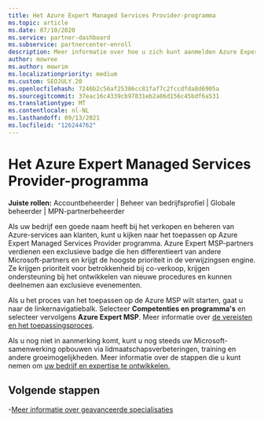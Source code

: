 ```yaml
---
title: Het Azure Expert Managed Services Provider-programma
ms.topic: article
ms.date: 07/10/2020
ms.service: partner-dashboard
ms.subservice: partnercenter-enroll
description: Meer informatie over hoe u zich kunt aanmelden Azure Expert Managed Services Provider programma om zich te onderscheiden van andere partners en de hoogste prioriteit te krijgen in de verwijzingsen engine.
author: mowree
ms.author: mowrim
ms.localizationpriority: medium
ms.custom: SEOJULY.20
ms.openlocfilehash: 7246b2c56af25386cc81faf7c2fccdfda8d6905a
ms.sourcegitcommit: 37eac16c4339cb97831eb2a86d156c45bdf6a531
ms.translationtype: MT
ms.contentlocale: nl-NL
ms.lasthandoff: 09/13/2021
ms.locfileid: "126244762"
---
```

# <a name="azure-expert-managed-services-provider-program"></a>Het Azure Expert Managed Services Provider-programma

**Juiste rollen:** Accountbeheerder | Beheer van bedrijfsprofiel | Globale beheerder | MPN-partnerbeheerder

Als uw bedrijf een goede naam heeft bij het verkopen en beheren van Azure-services aan klanten, kunt u kijken naar het toepassen op Azure Expert Managed Services Provider programma. Azure Expert MSP-partners verdienen een exclusieve badge die hen differentieert van andere Microsoft-partners en krijgt de hoogste prioriteit in de verwijzingsen engine. Ze krijgen prioriteit voor betrokkenheid bij co-verkoop, krijgen ondersteuning bij het ontwikkelen van nieuwe procedures en kunnen deelnemen aan exclusieve evenementen.

Als u het proces van het toepassen op de Azure MSP wilt starten, gaat u naar de linkernavigatiebalk. Selecteer **Competenties en programma's** en selecteer vervolgens **Azure Expert MSP**. Meer informatie over [de vereisten en het toepassingsproces](https://partner.microsoft.com/membership/azure-expert-msp). 

Als u nog niet in aanmerking komt, kunt u nog steeds uw Microsoft-samenwerking opbouwen via lidmaatschapsverbeteringen, training en andere groeimogelijkheden.
Meer informatie over de stappen die u kunt nemen om [uw bedrijf en expertise te ontwikkelen.](https://partner.microsoft.com/membership/azure-expert-msp)

## <a name="next-steps"></a>Volgende stappen

-[Meer informatie over geavanceerde specialisaties](advanced-specializations.md)